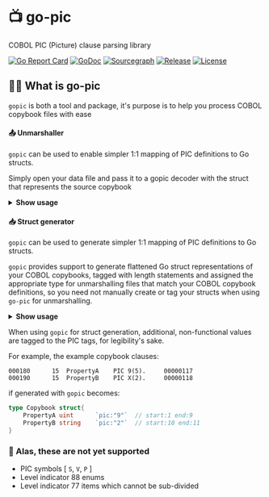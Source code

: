 # 📺  go-pic
COBOL PIC (Picture) clause parsing library

[![Go Report Card](https://goreportcard.com/badge/github.com/pgmitche/go-pic)](https://goreportcard.com/report/github.com/pgmitche/go-pic)
[![GoDoc](https://pkg.go.dev/badge/github.com/pgmitche/go-pic?status.svg)](https://pkg.go.dev/github.com/pgmitche/go-pic?tab=doc)
[![Sourcegraph](https://sourcegraph.com/github.com/pgmitche/go-pic/-/badge.svg)](https://sourcegraph.com/github.com/pgmitche/go-pic?badge)
[![Release](https://img.shields.io/github/release/pgmitche/go-pic.svg?style=flat-square)](https://github.com/pgmitche/go-pic/releases)
[![License](https://img.shields.io/badge/License-MIT-blue.svg)](https://github.com/pgmitche/go-pic/blob/master/LICENSE)

## 🤷🏽‍ What is go-pic

`gopic` is both a tool and package, it's purpose is to help you process COBOL copybook files with ease

#### 📤 Unmarshaller

`gopic` can be used to enable simpler 1:1 mapping of PIC definitions to Go structs. 

Simply open your data file and pass it to a gopic decoder with the struct that represents the source
copybook

<details><summary><b>Show usage</b></summary>

1. Import gopic

    ```go
    import (
        pic "github.com/pgmitche/go-pic"
    )
    ```

2. Tag your structs

    Say your copybook data looks like
    ```
    000180      15  PropertyA    PIC X(5).     00000117
    000190      15  PropertyB    PIC X(2).     00000118
    ```
    You would tag your struct like so
    ```go
    type yourStruct struct {
        PropertyA string `pic:"5"` 
        PropertyB string `pic:"2"`
    }
    ```

3. Prepare a decoder and unmarshal your input

    ```go
    d := pic.NewDecoder(f) // where f is your io.Reader / data
    typ := yourStruct{} // with pic tags
    if err := d.Decode(typ); err != nil {
            log.Fatal(err)
    }
    ```

</details>

#### 📥 Struct generator

`gopic` can be used to generate simpler 1:1 mapping of PIC definitions to Go structs. 

`gopic` provides support to generate flattened Go struct representations of your COBOL copybooks, tagged with length statements and assigned the appropriate type for unmarshalling files that match your COBOL copybook definitions, so you need not manually create or tag your structs when using `go-pic` for unmarshalling.

<details><summary><b>Show usage</b></summary>

1. Install gopic!

    Get started using `gopic` by for struct generation by running:

    ```shell script
    git clone github.com/pgmitche/go-pic
    cd go-pic
    make install
    ```
   
2. Generate structs from a copybook file (long-form flags)
    
    ```shell script
    gopic file --package=shipping --output=shipping --input=cobolstuff/copybook-shipping.txt
    ```
    
3. Generate many structs from a directory containing only copybooks (short-form flags)

    ```shell script
    gopic dir -p mystructsdir -o mystructsdir -i cobolstuff
    ```

</details>

When using `gopic` for struct generation, additional, non-functional values are tagged to the PIC tags, for legibility's sake. 

For example, the example copybook clauses:

```
000180      15  PropertyA    PIC 9(5).     00000117
000190      15  PropertyB    PIC X(2).     00000118
```

if generated with `gopic` becomes:

```go
type Copybook struct{
    PropertyA uint      `pic:"9"`  // start:1 end:9
    PropertyB string    `pic:"2"`  // start:10 end:11
}
```

### 🚧 Alas, these are not yet supported
 - PIC symbols [ `S`, `V`, `P` ]
 - Level indicator 88 enums
 - Level indicator 77 items which cannot be sub-divided